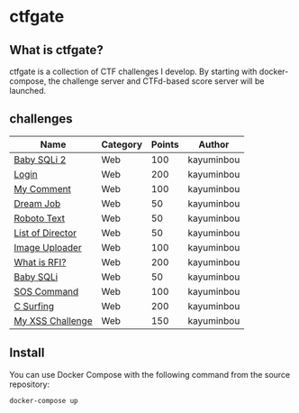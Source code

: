 # ctfgate

## What is ctfgate?
ctfgate is a collection of CTF challenges I develop.
By starting with docker-compose, the challenge server and CTFd-based score server will be launched.

## challenges

|Name|Category|Points|Author|
|----|--------|------|------|
|[Baby SQLi 2](challenges/web01)|Web|100|kayuminbou|
|[Login](challenges/web02)|Web|200|kayuminbou|
|[My Comment](challenges/web03)|Web|100|kayuminbou|
|[Dream Job](challenges/web04)|Web|50|kayuminbou|
|[Roboto Text](challenges/web05)|Web|50|kayuminbou|
|[List of Director](challenges/web06)|Web|50|kayuminbou|
|[Image Uploader](challenges/web07)|Web|100|kayuminbou|
|[What is RFI?](challenges/web08)|Web|200|kayuminbou|
|[Baby SQLi](challenges/web09)|Web|50|kayuminbou|
|[SOS Command](challenges/web10)|Web|100|kayuminbou|
|[C Surfing](challenges/web11)|Web|200|kayuminbou|
|[My XSS Challenge](challenges/web12)|Web|150|kayuminbou|

## Install
You can use Docker Compose with the following command from the source repository:

`docker-compose up`
